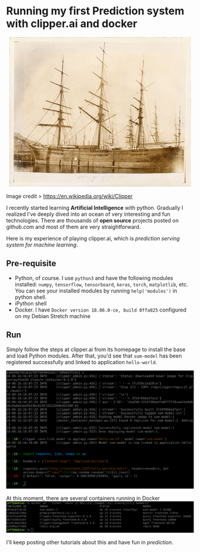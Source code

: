 # Running my first Prediction system with clipper.ai and docker

<center><img src=../imgs/20180816_sovereignoftheseasdockedphoto.jpg></center>

Image credit > https://en.wikipedia.org/wiki/Clipper

I recently started learning __Artificial Intelligence__ with python. Gradually I realized I've deeply dived into an ocean of very interesting and fun technologies. There are thousands of __open source__ projects posted on github.com and most of them are very straightforward.

Here is my experience of playing clipper.ai, which is *prediction serving system for machine learning*.

## Pre-requisite
- Python, of course. I use ```python3``` and have the following modules installed: ```numpy```, ```tensorflow```, ```tensorboard```, ```keras```, ```torch```, ```matplotlib```, etc. You can see your installed modules by running ```help('modules')``` in python shell.
- iPython shell
- Docker. I have ```Docker version 18.06.0-ce, build 0ffa825``` configured on my Debian Stretch machine

## Run

Simply follow the steps at clipper.ai from its homepage to install the base and load Python modules. After that, you'd see that ```sum-model``` has been registered successfully and linked to application ```hello-world```.

<img src=../imgs/20180816_clipper_setup.png width="650px">

At this moment, there are several containers running in Docker
<img src=../imgs/20180816_clipper_docker.png width="650px">

I'll keep posting other tutorials about this and have fun in *prediction*.
